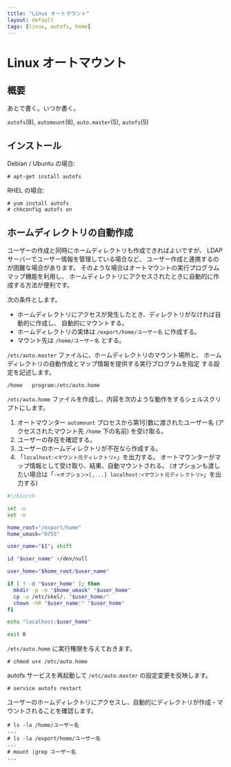 ```yaml
---
title: "Linux オートマウント"
layout: default
tags: [linux, autofs, home]
---
```

Linux オートマウント
======================================================================

概要
----------------------------------------------------------------------

あとで書く。いつか書く。

`autofs`(8), `automount`(8), `auto.master`(5), `autofs`(5)

インストール
----------------------------------------------------------------------

Debian / Ubuntu の場合:

``` console
# apt-get install autofs
```

RHEL の場合:

``` console
# yum install autofs
# chkconfig autofs on
```

ホームディレクトリの自動作成
----------------------------------------------------------------------

ユーザーの作成と同時にホームディレクトリも作成できればよいですが、
LDAP サーバーでユーザー情報を管理している場合など、
ユーザー作成と連携するのが困難な場合があります。
そのような場合はオートマウントの実行プログラムマップ機能を利用し、
ホームディレクトリにアクセスされたときに自動的に作成する方法が便利です。

次の条件とします。

  * ホームディレクトリにアクセスが発生したとき、ディレクトリがなければ自動的に作成し、
    自動的にマウントする。
  * ホームディレクトリの実体は `/export/home/ユーザー名` に作成する。
  * マウント先は `/home/ユーザー名` とする。

`/etc/auto.master` ファイルに、ホームディレクトリのマウント場所と、
ホームディレクトリの自動作成とマップ情報を提供する実行プログラムを指定
する設定を記述します。

``` autofs
/home   program:/etc/auto.home
```

`/etc/auto.home` ファイルを作成し、内容を次のような動作をするシェルスクリプトにします。

  1. オートマウンター `automount` プロセスから第1引数に渡されたユーザー名
     (アクセスされたマウント先 `/home` 下の名前) を受け取る。
  2. ユーザーの存在を確認する。
  3. ユーザーのホームディレクトリが不在なら作成する。
  4. 「`localhost:<マウント元ディレクトリ>`」を出力する。
     オートマウンターがマップ情報として受け取り、結果、自動マウントされる。
     (オプションも渡したい場合は「`-<オプション>[,...] localhost:<マウント元ディレクトリ>`」を出力する)

``` sh
#!/bin/sh

set -u
set -e

home_root="/export/home"
home_umask="0755"

user_name="$1"; shift

id "$user_name" >/dev/null

user_home="$home_root/$user_name"

if [ ! -d "$user_home" ]; then
  mkdir -p -m "$home_umask" "$user_home"
  cp -a /etc/skel/. "$user_home/"
  chown -hR "$user_name:" "$user_home"
fi

echo "localhost:$user_home"

exit 0
```

`/etc/auto.home` に実行権限を与えておきます。

``` console
# chmod u+x /etc/auto.home
```

autofs サービスを再起動して `/etc/auto.master` の設定変更を反映します。

``` console
# service autofs restart
```

ユーザーのホームディレクトリにアクセスし、自動的にディレクトリが作成・マウントされることを確認します。

``` console
# ls -la /home/ユーザー名
...
# ls -la /export/home/ユーザー名
...
# mount |grep ユーザー名
...
```
